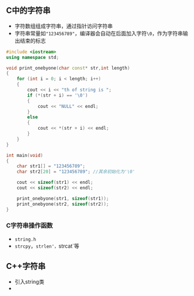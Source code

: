 ## C中的字符串
* 字符数组组成字符串，通过指针访问字符串
* 字符串常量如`"123456789"`，编译器会自动在后面加入字符`\0`，作为字符串输出结束的标志
```C++
#include <iostream>
using namespace std;

void print_onebyone(char const* str,int length)
{
	for (int i = 0; i < length; i++)
	{
		cout << i << "th of string is ";
		if (*(str + i) == '\0')
		{
			cout << "NULL" << endl;
		}
		else
		{
			cout << *(str + i) << endl;
		}
	}
}

int main(void)
{
	char str1[] = "123456789";
	char str2[20] = "123456789"; //其余初始化为'\0'

	cout << sizeof(str1) << endl;
	cout << sizeof(str2) << endl;

	print_onebyone(str1, sizeof(str1));
	print_onebyone(str2, sizeof(str2));
}
```
### C字符串操作函数
* `string.h`
* `strcpy`，`strlen'，`strcat`等

## C++字符串
* 引入string类
* 

